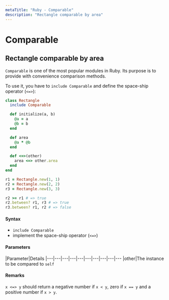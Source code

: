 ```yaml
---
metaTitle: "Ruby - Comparable"
description: "Rectangle comparable by area"
---
```


# Comparable



## Rectangle comparable by area


`Comparable` is one of the most popular modules in Ruby. Its purpose is to provide with convenience comparison methods.

To use it, you have to `include Comparable` and define the space-ship operator (`<=>`):

```ruby
class Rectangle
  include Comparable

  def initialize(a, b)
    @a = a
    @b = b
  end

  def area
    @a * @b
  end

  def <=>(other)
    area <=> other.area
  end
end

r1 = Rectangle.new(1, 1)
r2 = Rectangle.new(2, 2)
r3 = Rectangle.new(3, 3)

r2 >= r1 # => true
r2.between? r1, r3 # => true
r3.between? r1, r2 # => false

```



#### Syntax


- `include Comparable`
- implement the space-ship operator (`<=>`)



#### Parameters


|Parameter|Details
|---|---|---|---|---|---|---|---|---|---
|other|The instance to be compared to `self`



#### Remarks


`x <=> y` should return a negative number if `x < y`, zero if `x == y` and a positive number if `x > y`.

